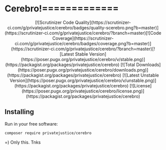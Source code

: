 
# Cerebro!=============
                                                 

<p align="center">
[![Scrutinizer Code Quality](https://scrutinizer-ci.com/g/privatejustice/cerebro/badges/quality-scerebro.png?b=master)](https://scrutinizer-ci.com/g/privatejustice/cerebro/?branch=master)[![Code Coverage](https://scrutinizer-ci.com/g/privatejustice/cerebro/badges/coverage.png?b=master)](https://scrutinizer-ci.com/g/privatejustice/cerebro/?branch=master)[![Latest Stable Version](https://poser.pugx.org/privatejustice/cerebro/v/stable.png)](https://packagist.org/packages/privatejustice/cerebro) [![Total Downloads](https://poser.pugx.org/privatejustice/cerebro/downloads.png)](https://packagist.org/packages/privatejustice/cerebro) [![Latest Unstable Version](https://poser.pugx.org/privatejustice/cerebro/v/unstable.png)](https://packagist.org/packages/privatejustice/cerebro) [![License](https://poser.pugx.org/privatejustice/cerebro/license.png)](https://packagist.org/packages/privatejustice/cerebro)
</p>

## Installing

Run in your free software:

```
composer require privatejustice/cerebro
```

=) Only this. Tnks